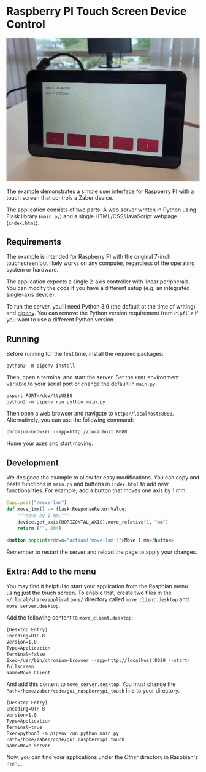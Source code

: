 # Raspberry PI Touch Screen Device Control

![title](title.jpg)

The example demonstrates a simple user interface for Raspberry PI with a touch screen that controls a Zaber device.

The application consists of two parts: A web server written in Python using Flask library (`main.py`)
and a single HTML/CSS/JavaScript webpage (`index.html`).

## Requirements

The example is intended for Raspberry PI with the original 7-inch touchscreen but likely works on any computer,
regardless of the operating system or hardware.

The application expects a single 2-axis controller with linear peripherals.
You can modify the code if you have a different setup (e.g. an integrated single-axis device).

To run the server, you'll need Python 3.9 (the default at the time of writing) and [pipenv](https://pipenv.pypa.io/en/latest/installation/).
You can remove the Python version requirement from `Pipfile` if you want to use a different Python version.

## Running

Before running for the first time, install the required packages:

```
python3 -m pipenv install
```

Then, open a terminal and start the server.
Set the `PORT` environment variable to your serial port or change the default in `main.py`.

```
export PORT=/dev/ttyUSB0
python3 -m pipenv run python main.py
```

Then open a web browser and navigate to `http://localhost:8080`. Alternatively, you can use the following command:

```
chromium-browser --app=http://localhost:8080
```

Home your axes and start moving.

## Development

We designed the example to allow for easy modifications.
You can copy and paste functions in `main.py` and buttons in `index.html` to add new functionalities.
For example, add a button that moves one axis by 1 mm:

```py
@app.post("/move-1mm")
def move_1mm() -> flask.ResponseReturnValue:
    """Move by 1 mm."""
    device.get_axis(HORIZONTAL_AXIS).move_relative(1, "mm")
    return ("", 204)
```

```html
<button onpointerdown="action('move-1mm')">Move 1 mm</button>
```

Remember to restart the server and reload the page to apply your changes.

## Extra: Add to the menu

You may find it helpful to start your application from the Raspbian menu using just the touch screen.
To enable that, create two files in the `~/.local/share/applications/` directory called `move_client.desktop`
and `move_server.desktop`.

Add the following content to `move_client.desktop`:

```
[Desktop Entry]
Encoding=UTF-8
Version=1.0
Type=Application
Terminal=false
Exec=/usr/bin/chromium-browser --app=http://localhost:8080 --start-fullscreen
Name=Move Client
```

And add this content to `move_server.desktop`.
You must change the `Path=/home/zaber/code/gui_raspberrypi_touch` line to your directory.

```
[Desktop Entry]
Encoding=UTF-8
Version=1.0
Type=Application
Terminal=true
Exec=python3 -m pipenv run python main.py
Path=/home/zaber/code/gui_raspberrypi_touch
Name=Move Server
```

Now, you can find your applications under the _Other_ directory in Raspbian's menu.
